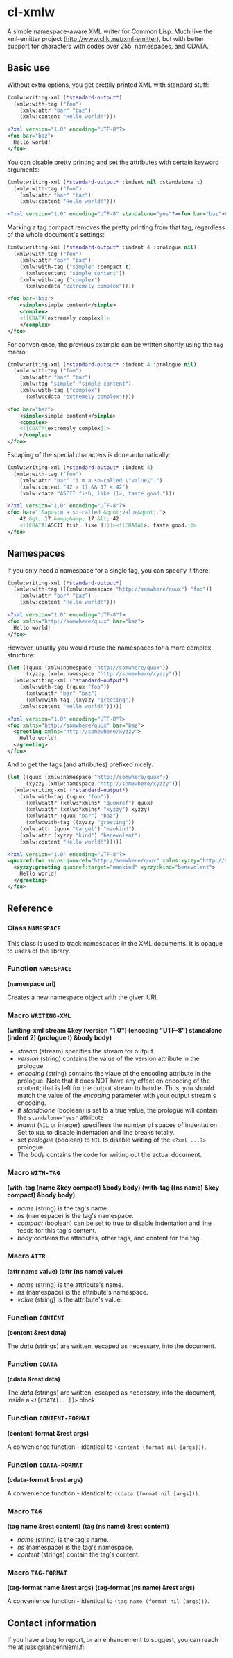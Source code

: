 # cl-xmlw

A simple namespace-aware XML writer for Common Lisp. Much like the
xml-emitter project (http://www.cliki.net/xml-emitter), but with
better support for characters with codes over 255, namespaces, and CDATA.

## Basic use

Without extra options, you get prettily printed XML with standard stuff:

```cl
(xmlw:writing-xml (*standard-output*)
  (xmlw:with-tag ("foo")
    (xmlw:attr "bar" "baz")
    (xmlw:content "Hello world!")))
```
```xml
<?xml version="1.0" encoding="UTF-8"?>
<foo bar="baz">
  Hello world!
</foo>
```

You can disable pretty printing and set the <?xml ...?> attributes with certain keyword arguments:

```cl
(xmlw:writing-xml (*standard-output* :indent nil :standalone t)
  (xmlw:with-tag ("foo")
    (xmlw:attr "bar" "baz")
    (xmlw:content "Hello world!")))
```
```xml
<?xml version="1.0" encoding="UTF-8" standalone="yes"?><foo bar="baz">Hello world!</foo>
```

Marking a tag compact removes the pretty printing from that tag, regardless of the whole document's settings:

```cl
(xmlw:writing-xml (*standard-output* :indent 4 :prologue nil)
  (xmlw:with-tag ("foo")
    (xmlw:attr "bar" "baz")
    (xmlw:with-tag ("simple" :compact t)
      (xmlw:content "simple content"))
    (xmlw:with-tag ("complex")
      (xmlw:cdata "extremely complex"))))
```
```xml
<foo bar="baz">
    <simple>simple content</simple>
    <complex>
	<![CDATA[extremely complex]]>
    </complex>
</foo>
```

For convenience, the previous example can be written shortly using the `tag` macro:

```cl
(xmlw:writing-xml (*standard-output* :indent 4 :prologue nil)
  (xmlw:with-tag ("foo")
    (xmlw:attr "bar" "baz")
    (xmlw:tag "simple" "simple content")
    (xmlw:with-tag ("complex")
      (xmlw:cdata "extremely complex"))))
```
```xml
<foo bar="baz">
    <simple>simple content</simple>
    <complex>
	<![CDATA[extremely complex]]>
    </complex>
</foo>
```

Escaping of the special characters is done automatically:

```cl
(xmlw:writing-xml (*standard-output* :indent 4)
  (xmlw:with-tag ("foo")
    (xmlw:attr "bar" "i'm a so-called \"value\".")
    (xmlw:content "42 > 17 && 17 < 42")
    (xmlw:cdata "ASCII fish, like ]]>, taste good.")))
```
```xml
<?xml version="1.0" encoding="UTF-8"?>
<foo bar="i&apos;m a so-called &quot;value&quot;.">
    42 &gt; 17 &amp;&amp; 17 &lt; 42
    <![CDATA[ASCII fish, like ]]]]><![CDATA[>, taste good.]]>
</foo>
```

## Namespaces

If you only need a namespace for a single tag, you can specify it there:

```cl
(xmlw:writing-xml (*standard-output*)
  (xmlw:with-tag (((xmlw:namespace "http://somwhere/quux") "foo"))
    (xmlw:attr "bar" "baz")
    (xmlw:content "Hello world!")))
```
```xml
<?xml version="1.0" encoding="UTF-8"?>
<foo xmlns="http://somwhere/quux" bar="baz">
  Hello world!
</foo>
```

However, usually you would reuse the namespaces for a more complex structure:

```cl
(let ((quux (xmlw:namespace "http://somwhere/quux"))
      (xyzzy (xmlw:namespace "http://somewhere/xyzzy")))
  (xmlw:writing-xml (*standard-output*)
    (xmlw:with-tag ((quux "foo"))
      (xmlw:attr "bar" "baz")
      (xmlw:with-tag ((xyzzy "greeting"))
	(xmlw:content "Hello world!")))))
```
```xml
<?xml version="1.0" encoding="UTF-8"?>
<foo xmlns="http://somwhere/quux" bar="baz">
  <greeting xmlns="http://somewhere/xyzzy">
    Hello world!
  </greeting>
</foo>
```

And to get the tags (and attributes) prefixed nicely:

```cl
(let ((quux (xmlw:namespace "http://somwhere/quux"))
      (xyzzy (xmlw:namespace "http://somewhere/xyzzy")))
  (xmlw:writing-xml (*standard-output*)
    (xmlw:with-tag ((quux "foo"))
      (xmlw:attr (xmlw:*xmlns* "quuxref") quux)
      (xmlw:attr (xmlw:*xmlns* "xyzzy") xyzzy)
      (xmlw:attr (quux "bar") "baz")
      (xmlw:with-tag ((xyzzy "greeting"))
	(xmlw:attr (quux "target") "mankind")
	(xmlw:attr (xyzzy "kind") "benevolent")
	(xmlw:content "Hello world!")))))
```
```xml
<?xml version="1.0" encoding="UTF-8"?>
<quuxref:foo xmlns:quuxref="http://somwhere/quux" xmlns:xyzzy="http://somewhere/xyzzy" quuxref:bar="baz">
  <xyzzy:greeting quuxref:target="mankind" xyzzy:kind="benevolent">
    Hello world!
  </greeting>
</foo>
```

## Reference

### Class `NAMESPACE`

This class is used to track namespaces in the XML documents. It is opaque to users of the library.

### Function `NAMESPACE`

**(namespace uri)**

Creates a new namespace object with the given URI.

### Macro `WRITING-XML`

**(writing-xml stream &key (version "1.0") (encoding "UTF-8") standalone (indent 2) (prologue t) &body body)**

* *stream* (stream) specifies the stream for output
* *version* (string) contains the value of the version attribute in the prologue
* *encoding* (string) contains the vlaue of the encoding attribute in the prologue. Note that it does NOT have any effect on encoding of the content; that is left for the output stream to handle. Thus, you should match the value of the *encoding* parameter with your output stream's encoding.
* if *standalone* (boolean) is set to a true value, the prologue will contain the `standalone="yes"` attribute
* *indent* (`NIL` or integer) specifiees the number of spaces of indentation. Set to `NIL` to disable indentation and line breaks totally.
* set *prologue* (boolean) to `NIL` to disable writing of the `<?xml ...?>` prologue.
* The *body* contains the code for writing out the actual document.

### Macro `WITH-TAG`

**(with-tag (name &key compact) &body body)**
**(with-tag ((ns name) &key compact) &body body)**

* *name* (string) is the tag's name.
* *ns* (namespace) is the tag's namespace.
* *compact* (boolean) can be set to true to disable indentation and line feeds for this tag's content.
* *body* contains the attributes, other tags, and content for the tag.

### Macro `ATTR`

**(attr name value)**
**(attr (ns name) value)**

* *name* (string) is the attribute's name.
* *ns* (namespace) is the attribute's namespace.
* *value* (string) is the attribute's value.

### Function `CONTENT`

**(content &rest data)**

The *data* (strings) are written, escaped as necessary, into the document.

### Function `CDATA`

**(cdata &rest data)**

The *data* (strings) are written, escaped as necessary, into the document, inside a `<![CDATA[...]]>` block.

### Function `CONTENT-FORMAT`

**(content-format &rest args)**

A convenience function - identical to `(content (format nil [args]))`.

### Function `CDATA-FORMAT`

**(cdata-format &rest args)**

A convenience function - identical to `(cdata (format nil [args]))`.

### Macro `TAG`

**(tag name &rest content)**
**(tag (ns name) &rest content)**

* *name* (string) is the tag's name.
* *ns* (namespace) is the tag's namespace.
* *content* (strings) contain the tag's content.

### Macro `TAG-FORMAT`

**(tag-format name &rest args)**
**(tag-format (ns name) &rest args)**

A convenience function - identical to `(tag name (format nil [args]))`.

## Contact information

If you have a bug to report, or an enhancement to suggest, you can
reach me at [jussi@lahdenniemi.fi](mailto:jussi@lahdenniemi.fi).
